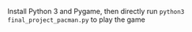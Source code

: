 Install Python 3 and Pygame, then directly run 
```python3 final_project_pacman.py``` to play the game
